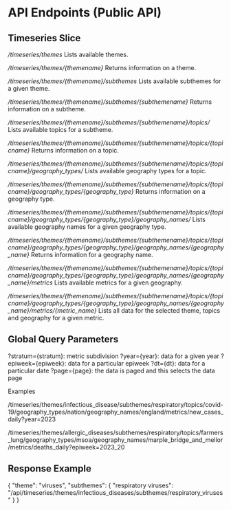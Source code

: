 API Endpoints (Public API)
==========================

Timeseries Slice
----------------

*/timeseries/themes*
Lists available themes.

*/timeseries/themes/{themename}*
Returns information on a theme.

*/timeseries/themes/{themename}/subthemes*
Lists available subthemes for a given theme.

*/timeseries/themes/{themename}/subthemes/{subthemename}*
Returns information on a subtheme.

*/timeseries/themes/{themename}/subthemes/{subthemename}/topics/*
Lists available topics for a subtheme.

*/timeseries/themes/{themename}/subthemes/{subthemename}/topics/{topicname}*
Returns information on a topic.

*/timeseries/themes/{themename}/subthemes/{subthemename}/topics/{topicname}/geography_types/*
Lists available geography types for a topic.

*/timeseries/themes/{themename}/subthemes/{subthemename}/topics/{topicname}/geography_types/{geography_type}*
Returns information on a geography type.

*/timeseries/themes/{themename}/subthemes/{subthemename}/topics/{topicname}/geography_types/{geography_type}/geography_names/*
Lists available geography names for a given geography type.

*/timeseries/themes/{themename}/subthemes/{subthemename}/topics/{topicname}/geography_types/{geography_type}/geography_names/{geography_name}*
Returns information for a geography name.

*/timeseries/themes/{themename}/subthemes/{subthemename}/topics/{topicname}/geography_types/{geography_type}/geography_names/{geography_name}/metrics*
Lists available metrics for a given geography.

*/timeseries/themes/{themename}/subthemes/{subthemename}/topics/{topicname}/geography_types/{geography_type}/geography_names/{geography_name}/metrics/{metric_name}*
Lists all data for the selected theme, topics and geography for a given metric.

  

Global Query Parameters
-----------------------

?stratum={stratum}: metric subdivision
?year={year}: data for a given year
?epiweek={epiweek}: data for a particular epiweek
?dt={dt}: data for a particular date
?page={page}: the data is paged and this selects the data page

Examples

/timeseries/themes/infectious_disease/subthemes/respiratory/topics/covid-19/geography_types/nation/geography_names/england/metrics/new_cases_daily?year=2023

/timeseries/themes/allergic_diseases/subthemes/respiratory/topics/farmers_lung/geography_types/msoa/geography_names/marple_bridge_and_mellor/metrics/deaths_daily?epiweek=2023_20

Response Example
----------------

{
  "theme": "viruses",
  "subthemes": {
      "respiratory viruses": "/api/timeseries/themes/infectious_diseases/subthemes/respiratory_viruses"
      }
}
